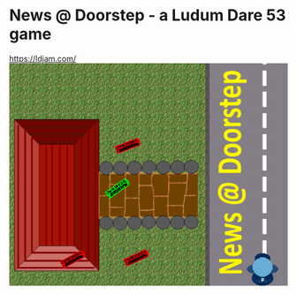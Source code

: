 # News @ Doorstep - a Ludum Dare 53 game
https://ldjam.com/
![Alt text](https://github.com/Peguen/NewsAtDoorstep/blob/master/resources/coverimage.png "Cover Image")
